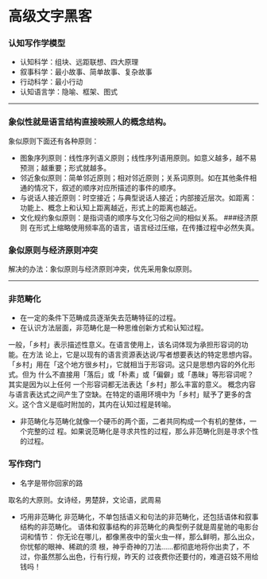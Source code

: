 # 高级文字黑客

### 认知写作学模型
- 认知科学：组块、远距联想、四大原理
- 叙事科学：最小故事、简单故事、复杂故事
- 行动科学：最小行动
- 认知语言学：隐喻、框架、图式
- ------
### 象似性就是语言结构直接映照人的概念结构。
象似原则下面还有各种原则：
- 图象序列原则：线性序列语义原则；线性序列语用原则。如意义越多，越不易预测；越重要；形式就越多。
- 邻近象似原则：简单邻近原则；相对邻近原则；关系词原则。如在其他条件相通的情况下，叙述的顺序对应所描述的事件的顺序。
- 与说话人接近原则：时空接近；与典型说话人接近；内部接近层次。如距离：功能上、概念上和认知上距离越近，形式上的距离也越近。
- 文化规约象似原则：是指词语的顺序与文化习俗之间的相似关系。
###经济原则
在形式上缩略使用频率高的语言，语言经过压缩，在传播过程中必然失真。
### 象似原则与经济原则冲突
解决的办法：象似原则与经济原则冲突，优先采用象似原则。

---------------

### 非范畴化
- 在一定的条件下范畴成员逐渐失去范畴特征的过程。
- 在认识方法层面，非范畴化是一种思维创新方式和认知过程。

一般，「乡村」表示描述性意义。在语言使用上，该名词体现为承担形容词的功能。在方法
论上，它是以现有的语言资源表达说/写者想要表达的特定思想内容。
「乡村」用在「这个地方很乡村」，它就相当于形容词。这只是思想内容的外化形式。但为
什么不直接用「落后」或「朴素」或「偏僻」或「愚昧」等形容词呢？其实是因为以上任何
一个形容词都无法表达「乡村」那么丰富的意义。
概念内容与语言表达式之间产生了空缺。在特定的语用环境中为「乡村」赋予了更多的含
义。这个含义是临时附加的，其内在认知过程是转喻。
- 非范畴化与范畴化就像一个硬币的两个面，二者共同构成一个有机的整体，一个完整的过
程。如果说范畴化是寻求共性的过程，那么非范畴化则是寻求个性的过程。
### 写作窍门
- 名字是带你回家的路

取名的大原则。女诗经，男楚辞，文论语，武周易
- 巧用非范畴化
非范畴化，不单包括语义和句法的非范畴化，还包括语体和叙事结构的非范畴化。
语体和叙事结构的非范畴化的典型例子就是周星驰的电影台词和情节：
你无论在哪儿，都像黑夜中的萤火虫一样，那么鲜明，那么出众，你忧郁的眼神、稀疏的须
根，神乎奇神的刀法……都彻底地将你出卖了，不过，你虽然那么出色，行有行规，昨天的
过夜费你还要付的，难道召妓不用给钱吗！
